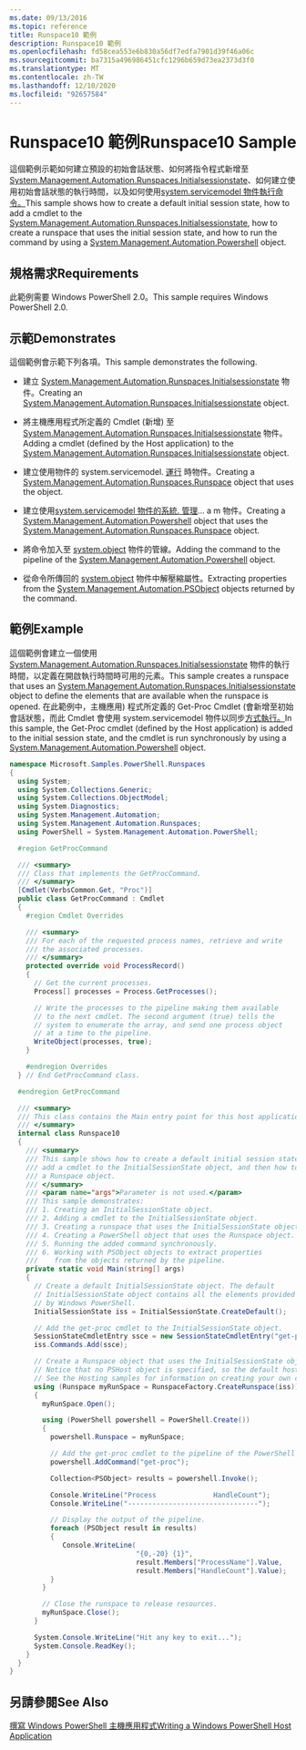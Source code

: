 ```yaml
---
ms.date: 09/13/2016
ms.topic: reference
title: Runspace10 範例
description: Runspace10 範例
ms.openlocfilehash: fd58cea553e6b830a56df7edfa7901d39f46a06c
ms.sourcegitcommit: ba7315a496986451cfc1296b659d73ea2373d3f0
ms.translationtype: MT
ms.contentlocale: zh-TW
ms.lasthandoff: 12/10/2020
ms.locfileid: "92657584"
---
```

# <a name="runspace10-sample"></a><span data-ttu-id="164b9-103">Runspace10 範例</span><span class="sxs-lookup"><span data-stu-id="164b9-103">Runspace10 Sample</span></span>

<span data-ttu-id="164b9-104">這個範例示範如何建立預設的初始會話狀態、如何將指令程式新增至[System.Management.Automation.Runspaces.Initialsessionstate](/dotnet/api/System.Management.Automation.Runspaces.InitialSessionState)、如何建立使用初始會話狀態的執行時間，以及如何使用[system.servicemodel 物件執行命令。](/dotnet/api/system.management.automation.powershell)</span><span class="sxs-lookup"><span data-stu-id="164b9-104">This sample shows how to create a default initial session state, how to add a cmdlet to the [System.Management.Automation.Runspaces.Initialsessionstate](/dotnet/api/System.Management.Automation.Runspaces.InitialSessionState), how to create a runspace that uses the initial session state, and how to run the command by using a [System.Management.Automation.Powershell](/dotnet/api/system.management.automation.powershell) object.</span></span>

## <a name="requirements"></a><span data-ttu-id="164b9-105">規格需求</span><span class="sxs-lookup"><span data-stu-id="164b9-105">Requirements</span></span>

<span data-ttu-id="164b9-106">此範例需要 Windows PowerShell 2.0。</span><span class="sxs-lookup"><span data-stu-id="164b9-106">This sample requires Windows PowerShell 2.0.</span></span>

## <a name="demonstrates"></a><span data-ttu-id="164b9-107">示範</span><span class="sxs-lookup"><span data-stu-id="164b9-107">Demonstrates</span></span>

<span data-ttu-id="164b9-108">這個範例會示範下列各項。</span><span class="sxs-lookup"><span data-stu-id="164b9-108">This sample demonstrates the following.</span></span>

- <span data-ttu-id="164b9-109">建立 [System.Management.Automation.Runspaces.Initialsessionstate](/dotnet/api/System.Management.Automation.Runspaces.InitialSessionState) 物件。</span><span class="sxs-lookup"><span data-stu-id="164b9-109">Creating an [System.Management.Automation.Runspaces.Initialsessionstate](/dotnet/api/System.Management.Automation.Runspaces.InitialSessionState) object.</span></span>

- <span data-ttu-id="164b9-110">將主機應用程式所定義的 Cmdlet (新增) 至 [System.Management.Automation.Runspaces.Initialsessionstate](/dotnet/api/System.Management.Automation.Runspaces.InitialSessionState) 物件。</span><span class="sxs-lookup"><span data-stu-id="164b9-110">Adding a cmdlet (defined by the Host application) to the [System.Management.Automation.Runspaces.Initialsessionstate](/dotnet/api/System.Management.Automation.Runspaces.InitialSessionState) object.</span></span>

- <span data-ttu-id="164b9-111">建立使用物件的 system.servicemodel. [運行](/dotnet/api/System.Management.Automation.Runspaces.Runspace) 時物件。</span><span class="sxs-lookup"><span data-stu-id="164b9-111">Creating a [System.Management.Automation.Runspaces.Runspace](/dotnet/api/System.Management.Automation.Runspaces.Runspace) object that uses the object.</span></span>

- <span data-ttu-id="164b9-112">建立使用[system.servicemodel 物件的](/dotnet/api/System.Management.Automation.Runspaces.Runspace)[系統. 管理](/dotnet/api/system.management.automation.powershell)... a m 物件。</span><span class="sxs-lookup"><span data-stu-id="164b9-112">Creating a [System.Management.Automation.Powershell](/dotnet/api/system.management.automation.powershell) object that uses the [System.Management.Automation.Runspaces.Runspace](/dotnet/api/System.Management.Automation.Runspaces.Runspace) object.</span></span>

- <span data-ttu-id="164b9-113">將命令加入至 [system.object](/dotnet/api/system.management.automation.powershell) 物件的管線。</span><span class="sxs-lookup"><span data-stu-id="164b9-113">Adding the command to the pipeline of the [System.Management.Automation.Powershell](/dotnet/api/system.management.automation.powershell) object.</span></span>

- <span data-ttu-id="164b9-114">從命令所傳回的 [system.object](/dotnet/api/System.Management.Automation.PSObject) 物件中解壓縮屬性。</span><span class="sxs-lookup"><span data-stu-id="164b9-114">Extracting properties from the [System.Management.Automation.PSObject](/dotnet/api/System.Management.Automation.PSObject) objects returned by the command.</span></span>

## <a name="example"></a><span data-ttu-id="164b9-115">範例</span><span class="sxs-lookup"><span data-stu-id="164b9-115">Example</span></span>

<span data-ttu-id="164b9-116">這個範例會建立一個使用 [System.Management.Automation.Runspaces.Initialsessionstate](/dotnet/api/System.Management.Automation.Runspaces.InitialSessionState) 物件的執行時間，以定義在開啟執行時間時可用的元素。</span><span class="sxs-lookup"><span data-stu-id="164b9-116">This sample creates a runspace that uses an [System.Management.Automation.Runspaces.Initialsessionstate](/dotnet/api/System.Management.Automation.Runspaces.InitialSessionState) object to define the elements that are available when the runspace is opened.</span></span> <span data-ttu-id="164b9-117">在此範例中，主機應用) 程式所定義的 Get-Proc Cmdlet (會新增至初始會話狀態，而此 Cmdlet 會使用 system.servicemodel 物件以同步[方式執行。](/dotnet/api/system.management.automation.powershell)</span><span class="sxs-lookup"><span data-stu-id="164b9-117">In this sample, the Get-Proc cmdlet (defined by the Host application) is added to the initial session state, and the cmdlet is run synchronously by using a [System.Management.Automation.Powershell](/dotnet/api/system.management.automation.powershell) object.</span></span>

```csharp
namespace Microsoft.Samples.PowerShell.Runspaces
{
  using System;
  using System.Collections.Generic;
  using System.Collections.ObjectModel;
  using System.Diagnostics;
  using System.Management.Automation;
  using System.Management.Automation.Runspaces;
  using PowerShell = System.Management.Automation.PowerShell;

  #region GetProcCommand

  /// <summary>
  /// Class that implements the GetProcCommand.
  /// </summary>
  [Cmdlet(VerbsCommon.Get, "Proc")]
  public class GetProcCommand : Cmdlet
  {
    #region Cmdlet Overrides

    /// <summary>
    /// For each of the requested process names, retrieve and write
    /// the associated processes.
    /// </summary>
    protected override void ProcessRecord()
    {
      // Get the current processes.
      Process[] processes = Process.GetProcesses();

      // Write the processes to the pipeline making them available
      // to the next cmdlet. The second argument (true) tells the
      // system to enumerate the array, and send one process object
      // at a time to the pipeline.
      WriteObject(processes, true);
    }

    #endregion Overrides
  } // End GetProcCommand class.

  #endregion GetProcCommand

  /// <summary>
  /// This class contains the Main entry point for this host application.
  /// </summary>
  internal class Runspace10
  {
    /// <summary>
    /// This sample shows how to create a default initial session state, how to add
    /// add a cmdlet to the InitialSessionState object, and then how to create
    /// a Runspace object.
    /// </summary>
    /// <param name="args">Parameter is not used.</param>
    /// This sample demonstrates:
    /// 1. Creating an InitialSessionState object.
    /// 2. Adding a cmdlet to the InitialSessionState object.
    /// 3. Creating a runspace that uses the InitialSessionState object.
    /// 4. Creating a PowerShell object that uses the Runspace object.
    /// 5. Running the added command synchronously.
    /// 6. Working with PSObject objects to extract properties
    ///    from the objects returned by the pipeline.
    private static void Main(string[] args)
    {
      // Create a default InitialSessionState object. The default
      // InitialSessionState object contains all the elements provided
      // by Windows PowerShell.
      InitialSessionState iss = InitialSessionState.CreateDefault();

      // Add the get-proc cmdlet to the InitialSessionState object.
      SessionStateCmdletEntry ssce = new SessionStateCmdletEntry("get-proc", typeof(GetProcCommand), null);
      iss.Commands.Add(ssce);

      // Create a Runspace object that uses the InitialSessionState object.
      // Notice that no PSHost object is specified, so the default host is used.
      // See the Hosting samples for information on creating your own custom host.
      using (Runspace myRunSpace = RunspaceFactory.CreateRunspace(iss))
      {
        myRunSpace.Open();

        using (PowerShell powershell = PowerShell.Create())
        {
          powershell.Runspace = myRunSpace;

          // Add the get-proc cmdlet to the pipeline of the PowerShell object.
          powershell.AddCommand("get-proc");

          Collection<PSObject> results = powershell.Invoke();

          Console.WriteLine("Process              HandleCount");
          Console.WriteLine("--------------------------------");

          // Display the output of the pipeline.
          foreach (PSObject result in results)
          {
             Console.WriteLine(
                               "{0,-20} {1}",
                               result.Members["ProcessName"].Value,
                               result.Members["HandleCount"].Value);
          }
        }

        // Close the runspace to release resources.
        myRunSpace.Close();
      }

      System.Console.WriteLine("Hit any key to exit...");
      System.Console.ReadKey();
    }
  }
}
```

## <a name="see-also"></a><span data-ttu-id="164b9-118">另請參閱</span><span class="sxs-lookup"><span data-stu-id="164b9-118">See Also</span></span>

[<span data-ttu-id="164b9-119">撰寫 Windows PowerShell 主機應用程式</span><span class="sxs-lookup"><span data-stu-id="164b9-119">Writing a Windows PowerShell Host Application</span></span>](./writing-a-windows-powershell-host-application.md)
